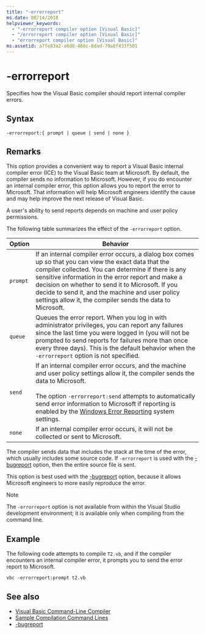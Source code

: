 ```yaml
---
title: "-errorreport"
ms.date: 08/14/2018
helpviewer_keywords: 
  - "-errorreport compiler option [Visual Basic]"
  - "/errorreport compiler option [Visual Basic]"
  - "errorreport compiler option [Visual Basic]"
ms.assetid: a7fe83a2-a6d8-460c-8dad-79a8f433f501
---
```

# -errorreport

Specifies how the Visual Basic compiler should report internal compiler errors.

## Syntax

```console
-errorreport:{ prompt | queue | send | none }
```

## Remarks

This option provides a convenient way to report a Visual Basic internal compiler error (ICE) to the Visual Basic team at Microsoft. By default, the compiler sends no information to Microsoft. However, if you do encounter an internal compiler error, this option allows you to report the error to Microsoft. That information will help Microsoft engineers identify the cause and may help improve the next release of Visual Basic.

A user's ability to send reports depends on machine and user policy permissions.

The following table summarizes the effect of the `-errorreport` option.

|Option|Behavior|
|---|---|
|`prompt`|If an internal compiler error occurs, a dialog box comes up so that you can view the exact data that the compiler collected. You can determine if there is any sensitive information in the error report and make a decision on whether to send it to Microsoft. If you decide to send it, and the machine and user policy settings allow it, the compiler sends the data to Microsoft.|
|`queue`|Queues the error report. When you log in with administrator privileges, you can report any failures since the last time you were logged in (you will not be prompted to send reports for failures more than once every three days). This is the default behavior when the `-errorreport` option is not specified.|
|`send`|If an internal compiler error occurs, and the machine and user policy settings allow it, the compiler sends the data to Microsoft.<br /><br /> The option `-errorreport:send` attempts to automatically send error information to Microsoft if reporting is enabled by the [Windows Error Reporting](/windows/desktop/wer/windows-error-reporting) system settings. |
|`none`|If an internal compiler error occurs, it will not be collected or sent to Microsoft.|

The compiler sends data that includes the stack at the time of the error, which usually includes some source code. If `-errorreport` is used with the [-bugreport](bugreport.md) option, then the entire source file is sent.

This option is best used with the [-bugreport](bugreport.md) option, because it allows Microsoft engineers to more easily reproduce the error.

> [!NOTE]
> The `-errorreport` option is not available from within the Visual Studio development environment; it is available only when compiling from the command line.

## Example

The following code attempts to compile `T2.vb`, and if the compiler encounters an internal compiler error, it prompts you to send the error report to Microsoft.

```console
vbc -errorreport:prompt t2.vb
```

## See also

- [Visual Basic Command-Line Compiler](index.md)
- [Sample Compilation Command Lines](sample-compilation-command-lines.md)
- [-bugreport](bugreport.md)
